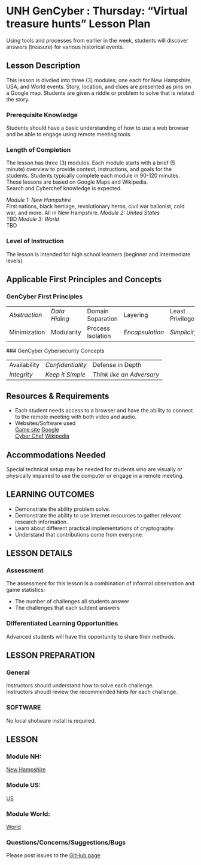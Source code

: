 # UNH GenCyber : Thursday: “Virtual treasure hunts” Lesson Plan
Using tools and processes from earlier in the week, students will discover answers (treasure) for various historical events.

## Lesson Description
This lesson is divdied into three (3) modules; one each for New Hampshire, USA, and World events.  Story, location, and clues are presented as pins on a Google map.  Students are given a riddle or problem to solve that is related the story.

### Prerequisite Knowledge
Students should have a basic understanding of how to use a web browser and be able to engage using remote meeting tools.

### Length of Completion
The lesson has three (3) modules. Each module starts with a brief (5 minute) overview to provide context, instructions, and goals for the students.  Students typically complete each module in 90-120 minutes.  These lessons are based on Google Maps and Wikipedia.  
Search and Cyberchef knowledge is expected.  

*Module 1: New Hampshire*  
First nations, black hertiage, revolutionary heros, civil war ballonist, cold war, and more.
All in New Hampshire.
*Module 2: United States*  
TBD
*Module 3: World*  
TBD
### Level of Instruction
The lesson is intended for high school learners (beginner and intermediate levels)

## Applicable First Principles and Concepts

### GenCyber First Principles
<table border="0">
 <tr>
  <td><i>Abstraction</i></td>
   <td><i>Data Hiding</i></td>
   <td>Domain Separation</td>
   <td>Layering</td>
   <td>Least Privilege</td>
 </tr>
 <tr>
   <td>Minimization</td>
   <td>Modularity</td>
   <td>Process Isolation</td>
   <td><i>Encapsulation</i></td>
  <td><i>Simplicity</i></td>
 </tr>
</table>
### GenCyber Cybersecurity Concepts
<table border="0">
 <tr>
  <td>Availability</td>
  <td><i>Confidentiality</i></td>
  <td>Defense in Depth</td>
 </tr>
 <tr>
  <td><i>Integrity</i></td>
  <td><i>Keep it Simple</i></td>
  <td><i>Think like an Adversary</i></td>
 </tr>
</table>
 
## Resources & Requirements
- Each student needs access to a browser and have the ability to connect to the remote meeting with both video and audio.
- Websites/Software used  
[Game site](https://wlowi.cyber-unh.org/treasuremap.html?region=WORLD)
[Google](https://google.com/)  
[Cyber Chef](https://gchq.github.io/CyberChef/)
[Wikipedia](https://en.wikipedia.org/)

## Accommodations Needed
Special technical setup may be needed for students who are visually or physically impaired to use the
computer or engage in a remote meeting.

## LEARNING OUTCOMES
- Demonstrate the ability problem solve.  
- Demonstrate the ability to use Internet resources to gather relevant research information.
- Learn about different practical implementations of cryptography.  
- Understand that contributions come from everyone.  

## LESSON DETAILS
### Assessment
The assessment for this lesson is a combination of informal observation and game statistics:  
- The number of challenges all students answer  
- The challenges that each sutdent answers

### Differentiated Learning Opportunities
Advanced students will have the opportunity to share their methods.  

## LESSON PREPARATION
### General
Instructors should understand how to solve each challenge.  
Instructors shoudl review the recommended hints for each challenge.  

### SOFTWARE
No local shotware install is required.

## LESSON 
### Module NH:
[New Hampshire](https://wlowi.cyber-unh.org/treasuremap.html?region=NH)  

### Module US:
[US](https://wlowi.cyber-unh.org/treasuremap.html?region=US)   

### Module World:
[World](https://wlowi.cyber-unh.org/treasuremap.html?region=WORLD)  

### Questions/Concerns/Suggestions/Bugs
Please post issues to the [GitHub page](https://github/kengraf/GenCyber)
